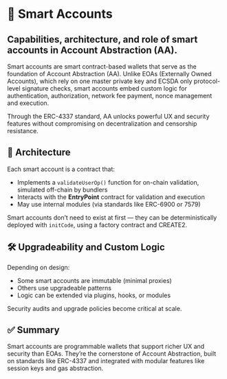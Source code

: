
# 🧠 Smart Accounts

## Capabilities, architecture, and role of smart accounts in Account Abstraction (AA).





Smart accounts are smart contract-based wallets that serve as the foundation of Account Abstraction (AA). Unlike EOAs (Externally Owned Accounts), which rely on one master private key and ECSDA only protocol-level signature checks, smart accounts embed custom logic for authentication, authorization, network fee payment, nonce management and execution.

Through the ERC-4337 standard, AA unlocks powerful UX and security features without compromising on decentralization and censorship resistance.


## 📐 Architecture

Each smart account is a contract that:


- Implements a `validateUserOp()` function for on-chain validation, simulated off-chain by bundlers
- Interacts with the **EntryPoint** contract for validation and execution
- May use internal modules (via standards like ERC-6900 or 7579)

Smart accounts don’t need to exist at first — they can be deterministically deployed with `initCode`, using a factory contract and CREATE2.


## 🛠 Upgradeability and Custom Logic

Depending on design:


- Some smart accounts are immutable (minimal proxies)
- Others use upgradeable patterns
- Logic can be extended via plugins, hooks, or modules

Security audits and upgrade policies become critical at scale.


## ✅ Summary

Smart accounts are programmable wallets that support richer UX and security than EOAs. They’re the cornerstone of Account Abstraction, built on standards like ERC-4337 and integrated with modular features like session keys and gas abstraction.

